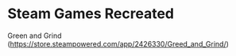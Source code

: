 # Steam Games Recreated

Green and Grind (https://store.steampowered.com/app/2426330/Greed_and_Grind/)